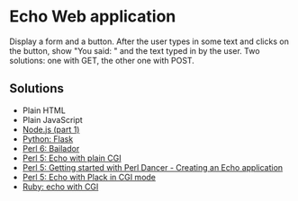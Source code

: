 # Echo Web application


Display a form and a button. After the user types in some text and clicks on the button,
show "You said: " and the text typed in by the user. Two solutions: one with GET, the other
one with POST.



## Solutions

* Plain HTML
* Plain JavaScript
* [Node.js (part 1)](/http-client-request-in-nodejs)
* [Python: Flask](/echo-with-flask-and-python)
* [Perl 6: Bailador](http://perl6maven.com/echo-text-with-bailador)
* [Perl 5: Echo with plain CGI](https://perlmaven.com/pro/echo-with-plain-cgi)
* [Perl 5: Getting started with Perl Dancer - Creating an Echo application](https://perlmaven.com/getting-started-with-perl-dancer)
* [Perl 5: Echo with Plack in CGI mode](https://perlmaven.com/pro/echo-with-plack-cgi)
* [Ruby: echo with CGI](/echo-with-cgi-in-ruby)

